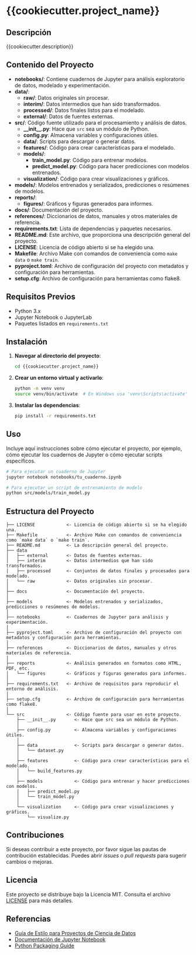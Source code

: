 # {{cookiecutter.project_name}}

## Descripción

{{cookiecutter.description}}

## Contenido del Proyecto

- **notebooks/**: Contiene cuadernos de Jupyter para análisis exploratorio de datos, modelado y experimentación.
- **data/**:
  - **raw/**: Datos originales sin procesar.
  - **interim/**: Datos intermedios que han sido transformados.
  - **processed/**: Datos finales listos para el modelado.
  - **external/**: Datos de fuentes externas.
- **src/**: Código fuente utilizado para el procesamiento y análisis de datos.
  - **\_\_init\_\_.py**: Hace que `src` sea un módulo de Python.
  - **config.py**: Almacena variables y configuraciones útiles.
  - **data/**: Scripts para descargar o generar datos.
  - **features/**: Código para crear características para el modelado.
  - **models/**:
    - **train_model.py**: Código para entrenar modelos.
    - **predict_model.py**: Código para hacer predicciones con modelos entrenados.
  - **visualization/**: Código para crear visualizaciones y gráficos.
- **models/**: Modelos entrenados y serializados, predicciones o resúmenes de modelos.
- **reports/**:
  - **figures/**: Gráficos y figuras generados para informes.
- **docs/**: Documentación del proyecto.
- **references/**: Diccionarios de datos, manuales y otros materiales de referencia.
- **requirements.txt**: Lista de dependencias y paquetes necesarios.
- **README.md**: Este archivo, que proporciona una descripción general del proyecto.
- **LICENSE**: Licencia de código abierto si se ha elegido una.
- **Makefile**: Archivo Make con comandos de conveniencia como `make data` o `make train`.
- **pyproject.toml**: Archivo de configuración del proyecto con metadatos y configuración para herramientas.
- **setup.cfg**: Archivo de configuración para herramientas como flake8.

## Requisitos Previos

- Python 3.x
- Jupyter Notebook o JupyterLab
- Paquetes listados en `requirements.txt`

## Instalación

1. **Navegar al directorio del proyecto**:

   ```bash
   cd {{cookiecutter.project_name}}
   ```

2. **Crear un entorno virtual y activarlo**:

   ```bash
   python -m venv venv
   source venv/bin/activate  # En Windows usa 'venv\Scripts\activate'
   ```

3. **Instalar las dependencias**:

   ```bash
   pip install -r requirements.txt
   ```

## Uso

Incluye aquí instrucciones sobre cómo ejecutar el proyecto, por ejemplo, cómo ejecutar los cuadernos de Jupyter o cómo ejecutar scripts específicos.

```bash
# Para ejecutar un cuaderno de Jupyter
jupyter notebook notebooks/tu_cuaderno.ipynb

# Para ejecutar un script de entrenamiento de modelo
python src/models/train_model.py
```

## Estructura del Proyecto

```plaintext
├── LICENSE            <- Licencia de código abierto si se ha elegido una.
├── Makefile           <- Archivo Make con comandos de conveniencia como `make data` o `make train`.
├── README.md          <- La descripción general del proyecto.
├── data
│   ├── external       <- Datos de fuentes externas.
│   ├── interim        <- Datos intermedios que han sido transformados.
│   ├── processed      <- Conjuntos de datos finales y procesados para modelado.
│   └── raw            <- Datos originales sin procesar.
│
├── docs               <- Documentación del proyecto.
│
├── models             <- Modelos entrenados y serializados, predicciones o resúmenes de modelos.
│
├── notebooks          <- Cuadernos de Jupyter para análisis y experimentación.
│
├── pyproject.toml     <- Archivo de configuración del proyecto con metadatos y configuración para herramientas.
│
├── references         <- Diccionarios de datos, manuales y otros materiales de referencia.
│
├── reports            <- Análisis generados en formatos como HTML, PDF, etc.
│   └── figures        <- Gráficos y figuras generados para informes.
│
├── requirements.txt   <- Archivo de requisitos para reproducir el entorno de análisis.
│
├── setup.cfg          <- Archivo de configuración para herramientas como flake8.
│
└── src                <- Código fuente para usar en este proyecto.
    ├── __init__.py       <- Hace que src sea un módulo de Python.
    │
    ├── config.py         <- Almacena variables y configuraciones útiles.
    │
    ├── data              <- Scripts para descargar o generar datos.
    │   └── dataset.py
    │
    ├── features          <- Código para crear características para el modelado.
    │   └── build_features.py
    │
    ├── models            <- Código para entrenar y hacer predicciones con modelos.
    │   ├── predict_model.py
    │   └── train_model.py
    │
    └── visualization     <- Código para crear visualizaciones y gráficos.
        └── visualize.py
```

## Contribuciones

Si deseas contribuir a este proyecto, por favor sigue las pautas de contribución establecidas. Puedes abrir *issues* o *pull requests* para sugerir cambios o mejoras.

## Licencia

Este proyecto se distribuye bajo la Licencia MIT. Consulta el archivo [LICENSE](LICENSE) para más detalles.

## Referencias

- [Guía de Estilo para Proyectos de Ciencia de Datos](https://drivendata.github.io/cookiecutter-data-science/)
- [Documentación de Jupyter Notebook](https://jupyter.org/documentation)
- [Python Packaging Guide](https://packaging.python.org/)
